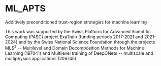# ML_APTS
Additively preconditioned trust-region strategies for machine learning

This work was supported by the Swiss Platform for Advanced Scientific Computing (PASC) project ExaTrain (funding periods 2017-2021 and 2021-2024) and by the Swiss National Science Foundation through the projects ML$<sup>2</sup> -- Multilevel and Domain Decomposition Methods for Machine Learning (197041) and Multilevel training of DeepONets -- multiscale and multiphysics applications (206745). 
